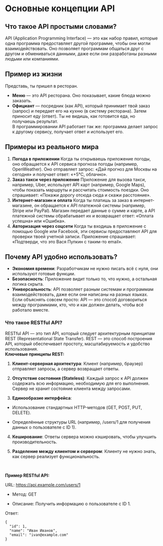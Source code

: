 # Основные концепции API

## Что такое API простыми словами?
 
API (Application Programming Interface) — это как набор правил, которые одна программа предоставляет другой программе, чтобы они могли взаимодействовать. Оно позволяет программам общаться друг с другом и обмениваться данными, даже если они разработаны разными людьми или компаниями.

## Пример из жизни

Представь, ты пришел в ресторан.

* **Меню** — это API ресторана. Оно показывает, какие блюда можно заказать.
* **Официант** — посредник (как API), который принимает твой заказ (запрос) и передает его на кухню (в систему ресторана). Затем приносит еду (ответ). Ты не видишь, как готовится еда, но получаешь результат. <br>
В программировании API работает так же: программа делает запрос к другому сервису, получает ответ и использует его.

## Примеры из реального мира
 
1. **Погода в приложении** Когда ты открываешь приложение погоды, оно обращается к API сервиса прогноза погоды (например, OpenWeather). Оно отправляет запрос: «Дай прогноз для Москвы на сегодня» и получает ответ: «+5°C, облачно».
2. **Заказ такси через приложение** Приложение для вызова такси, например, Uber, использует API карт (например, Google Maps), чтобы показать маршруты и рассчитать стоимость поездки. Оно спрашивает: «Покажи дорогу отсюда сюда и скажи расстояние».
3. **Интернет-магазин и оплата** Когда ты платишь за заказ в интернет-магазине, он обращается к API платежной системы (например, Stripe или PayPal). Магазин передает данные о сумме и карте, а API платежной системы обрабатывает их и возвращает ответ: «Оплата успешна» или «Ошибка».
4. **Авторизация через соцсети** Когда ты входишь в приложение с помощью Google или Facebook, эти сервисы предоставляют API для проверки твоей учетной записи. Приложение спрашивает: «Подтверди, что это Вася Пупкин с таким-то email».

## Почему API удобно использовать?

* **Экономия времени**: Разработчикам не нужно писать всё с нуля, они используют готовые функции.
* **Безопасность**: Приложение видит только то, что нужно, а остальная логика скрыта.
* **Универсальность**: API позволяет разным системам и программам взаимодействовать, даже если они написаны на разных языках.  
Если объяснять совсем просто: API — это способ договориться между программами, кто, что и как должен делать, чтобы всё работало вместе.

### Что такое RESTful API?

RESTful API — это тип API, который следует архитектурным принципам REST (Representational State Transfer). REST — это способ построения API, который обеспечивает простоту, масштабируемость и удобство использования.  
**Ключевые принципы REST:**

1. **Клиент-серверная архитектура**: Клиент (например, браузер) отправляет запросы, а сервер возвращает ответы.

2. **Отсутствие состояния (Stateless)**: Каждый запрос к API должен содержать всю информацию, необходимую для его выполнения. 
Сервер не хранит состояние клиента между запросами.

3. **Единообразие интерфейса**:

* Использование стандартных HTTP-методов (GET, POST, PUT, DELETE).

* Определённые структуры URL (например, /users/1 для получения данных о пользователе с ID 1).

4. **Кеширование**: Ответы сервера можно кэшировать, чтобы улучшить производительность.

5. **Разделение между клиентом и сервером**: Клиенту не нужно знать, как сервер реализует функциональность.
<br>

**Пример RESTful API:**

URL: https://api.example.com/users/1

* Метод: GET

* Описание: Получить информацию о пользователе с ID 1.

Ответ:
```
{
  "id": 1,
  "name": "Иван Иванов",
  "email": "ivan@example.com"
}
```